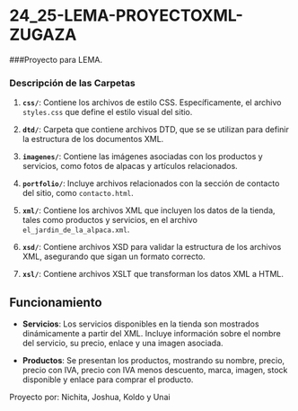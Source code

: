 # 24_25-LEMA-PROYECTOXML-ZUGAZA

###Proyecto para LEMA.

### Descripción de las Carpetas

1. **`css/`**: Contiene los archivos de estilo CSS. Específicamente, el archivo `styles.css` que define el estilo visual del sitio.

2. **`dtd/`**: Carpeta que contiene archivos DTD, que se se utilizan para definir la estructura de los documentos XML.

3. **`imagenes/`**: Contiene las imágenes asociadas con los productos y servicios, como fotos de alpacas y artículos relacionados.

4. **`portfolio/`**: Incluye archivos relacionados con la sección de contacto del sitio, como `contacto.html`.

5. **`xml/`**: Contiene los archivos XML que incluyen los datos de la tienda, tales como productos y servicios, en el archivo `el_jardin_de_la_alpaca.xml`.

6. **`xsd/`**: Contiene archivos XSD para validar la estructura de los archivos XML, asegurando que sigan un formato correcto.

7. **`xsl/`**: Contiene archivos XSLT que transforman los datos XML a HTML.

## Funcionamiento

- **Servicios**: Los servicios disponibles en la tienda son mostrados dinámicamente a partir del XML. Incluye información sobre el nombre del servicio, su precio, enlace y una imagen asociada.

- **Productos**: Se presentan los productos, mostrando su nombre, precio, precio con IVA, precio con IVA menos descuento, marca, imagen, stock disponible y enlace para comprar el producto.

Proyecto por: Nichita, Joshua, Koldo y Unai

